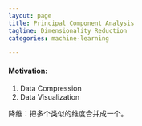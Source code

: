 ```yaml
---
layout: page
title: Principal Component Analysis
tagline: Dimensionality Reduction
categories: machine-learning

---
```


#### Motivation:

1. Data Compression
2. Data Visualization

降维：把多个类似的维度合并成一个。
